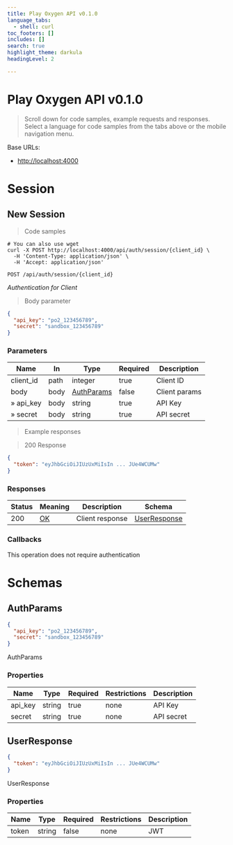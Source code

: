```yaml
---
title: Play Oxygen API v0.1.0
language_tabs:
  - shell: curl
toc_footers: []
includes: []
search: true
highlight_theme: darkula
headingLevel: 2

---
```


<!-- Generator: Widdershins v4.0.1 -->

<h1 id="play-oxygen-api">Play Oxygen API v0.1.0</h1>

> Scroll down for code samples, example requests and responses. Select a language for code samples from the tabs above or the mobile navigation menu.

Base URLs:

* <a href="http://localhost:4000">http://localhost:4000</a>

<h1 id="play-oxygen-api-session">Session</h1>

## New Session

<a id="opIdNew Session"></a>

> Code samples

```shell
# You can also use wget
curl -X POST http://localhost:4000/api/auth/session/{client_id} \
  -H 'Content-Type: application/json' \
  -H 'Accept: application/json'

```

`POST /api/auth/session/{client_id}`

*Authentication for Client*

> Body parameter

```json
{
  "api_key": "po2_123456789",
  "secret": "sandbox_123456789"
}
```

<h3 id="new-session-parameters">Parameters</h3>

|Name|In|Type|Required|Description|
|---|---|---|---|---|
|client_id|path|integer|true|Client ID|
|body|body|[AuthParams](#schemaauthparams)|false|Client params|
|» api_key|body|string|true|API Key|
|» secret|body|string|true|API secret|

> Example responses

> 200 Response

```json
{
  "token": "eyJhbGciOiJIUzUxMiIsIn ... JUe4WCUMw"
}
```

<h3 id="new-session-responses">Responses</h3>

|Status|Meaning|Description|Schema|
|---|---|---|---|
|200|[OK](https://tools.ietf.org/html/rfc7231#section-6.3.1)|Client response|[UserResponse](#schemauserresponse)|

### Callbacks

<aside class="success">
This operation does not require authentication
</aside>

# Schemas

<h2 id="tocS_AuthParams">AuthParams</h2>
<!-- backwards compatibility -->
<a id="schemaauthparams"></a>
<a id="schema_AuthParams"></a>
<a id="tocSauthparams"></a>
<a id="tocsauthparams"></a>

```json
{
  "api_key": "po2_123456789",
  "secret": "sandbox_123456789"
}

```

AuthParams

### Properties

|Name|Type|Required|Restrictions|Description|
|---|---|---|---|---|
|api_key|string|true|none|API Key|
|secret|string|true|none|API secret|

<h2 id="tocS_UserResponse">UserResponse</h2>
<!-- backwards compatibility -->
<a id="schemauserresponse"></a>
<a id="schema_UserResponse"></a>
<a id="tocSuserresponse"></a>
<a id="tocsuserresponse"></a>

```json
{
  "token": "eyJhbGciOiJIUzUxMiIsIn ... JUe4WCUMw"
}

```

UserResponse

### Properties

|Name|Type|Required|Restrictions|Description|
|---|---|---|---|---|
|token|string|false|none|JWT|

